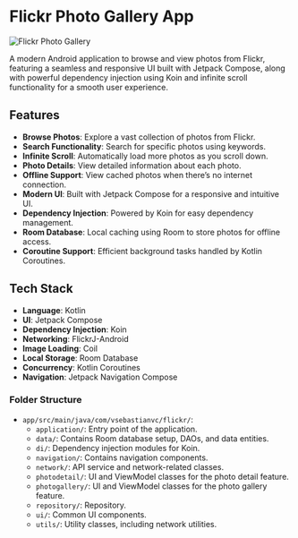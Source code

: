 # Flickr Photo Gallery App

![Flickr Photo Gallery](https://img.shields.io/badge/Version-1.0-blue)

A modern Android application to browse and view photos from Flickr, featuring a seamless and responsive UI built with Jetpack Compose, along with powerful dependency injection using Koin and infinite scroll functionality for a smooth user experience.

## Features

- **Browse Photos**: Explore a vast collection of photos from Flickr.
- **Search Functionality**: Search for specific photos using keywords.
- **Infinite Scroll**: Automatically load more photos as you scroll down.
- **Photo Details**: View detailed information about each photo.
- **Offline Support**: View cached photos when there’s no internet connection.
- **Modern UI**: Built with Jetpack Compose for a responsive and intuitive UI.
- **Dependency Injection**: Powered by Koin for easy dependency management.
- **Room Database**: Local caching using Room to store photos for offline access.
- **Coroutine Support**: Efficient background tasks handled by Kotlin Coroutines.

## Tech Stack

- **Language**: Kotlin
- **UI**: Jetpack Compose
- **Dependency Injection**: Koin
- **Networking**: FlickrJ-Android
- **Image Loading**: Coil
- **Local Storage**: Room Database
- **Concurrency**: Kotlin Coroutines
- **Navigation**: Jetpack Navigation Compose



### Folder Structure

- `app/src/main/java/com/vsebastianvc/flickr/`:
  - `application/`: Entry point of the application.
  - `data/`: Contains Room database setup, DAOs, and data entities.
  - `di/`: Dependency injection modules for Koin.
  - `navigation/`: Contains navigation components.
  - `network/`: API service and network-related classes.
  - `photodetail/`: UI and ViewModel classes for the photo detail feature.
  - `photogallery/`: UI and ViewModel classes for the photo gallery feature.
  - `repository/`: Repository.
  - `ui/`: Common UI components.
  - `utils/`: Utility classes, including network utilities.



